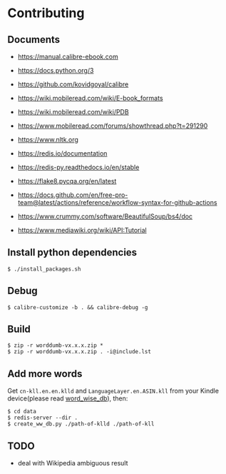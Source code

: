 # Contributing

## Documents

- https://manual.calibre-ebook.com

- https://docs.python.org/3

- https://github.com/kovidgoyal/calibre

- https://wiki.mobileread.com/wiki/E-book_formats

- https://wiki.mobileread.com/wiki/PDB

- https://www.mobileread.com/forums/showthread.php?t=291290

- https://www.nltk.org

- https://redis.io/documentation

- https://redis-py.readthedocs.io/en/stable

- https://flake8.pycqa.org/en/latest

- https://docs.github.com/en/free-pro-team@latest/actions/reference/workflow-syntax-for-github-actions

- https://www.crummy.com/software/BeautifulSoup/bs4/doc

- https://www.mediawiki.org/wiki/API:Tutorial

## Install python dependencies

```
$ ./install_packages.sh
```

## Debug

```
$ calibre-customize -b . && calibre-debug -g
```

## Build

```
$ zip -r worddumb-vx.x.x.zip *
$ zip -r worddumb-vx.x.x.zip . -i@include.lst
```

## Add more words

Get `cn-kll.en.en.klld` and `LanguageLayer.en.ASIN.kll` from your Kindle device(please read [word\_wise\_db](./word_wise_db.md)), then:

```
$ cd data
$ redis-server --dir .
$ create_ww_db.py ./path-of-klld ./path-of-kll
```

## TODO

- deal with Wikipedia ambiguous result

